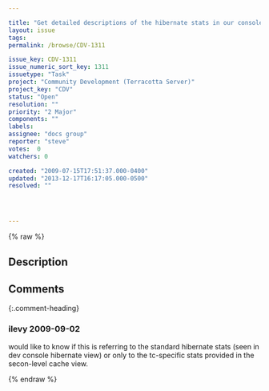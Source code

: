 ```yaml
---

title: "Get detailed descriptions of the hibernate stats in our console documented"
layout: issue
tags: 
permalink: /browse/CDV-1311

issue_key: CDV-1311
issue_numeric_sort_key: 1311
issuetype: "Task"
project: "Community Development (Terracotta Server)"
project_key: "CDV"
status: "Open"
resolution: ""
priority: "2 Major"
components: ""
labels: 
assignee: "docs group"
reporter: "steve"
votes:  0
watchers: 0

created: "2009-07-15T17:51:37.000-0400"
updated: "2013-12-17T16:17:05.000-0500"
resolved: ""




---
```


{% raw %}

## Description

<div markdown="1" class="description">



</div>

## Comments


{:.comment-heading}
### **ilevy** <span class="date">2009-09-02</span>

<div markdown="1" class="comment">

would like to know if this is referring to the standard hibernate stats (seen in dev console hibernate view) or only to the tc-specific stats provided in the secon-level cache view.

</div>



{% endraw %}
